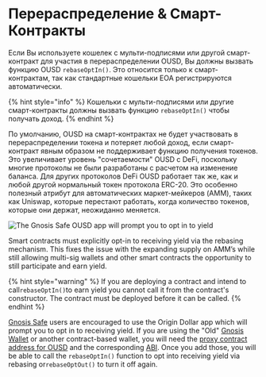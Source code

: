 # Перераспределение & Смарт-Контракты

Если Вы используете кошелек с мульти-подписями или другой смарт-контракт для участия в перераспределении OUSD, Вы должны вызвать функцию OUSD `rebaseOptIn()`. Это относится только к смарт-контрактам, так как стандартные кошельки EOA регистрируются автоматически.

{% hint style="info" %}
Кошельки с мульти-подписями или другие смарт-контракты должны вызвать функцию `rebaseOptIn()` чтобы получать доход.
{% endhint %}

По умолчанию, OUSD на смарт-контрактах не будет участвовать в перераспределении токена и потеряет любой доход, если смарт-контракт явным образом не поддерживает функцию получения токенов. Это увеличивает уровень "сочетаемости" OUSD с DeFi, поскольку многие протоколы не были разработаны с расчетом на изменение баланса. Для других протоколов DeFi OUSD работает так же, как и любой другой нормальный токен протокола ERC-20. Это особенно полезный атрибут для автоматических маркет-мейкеров (AMM), таких как Uniswap, которые перестают работать, когда количество токенов, которые они держат, неожиданно меняется.

![The Gnosis Safe OUSD app will prompt you to opt in to yield](../../.gitbook/assets/ousd-app-in-gnosis-safe.png)

Smart contracts must explicitly opt-in to receiving yield via the rebasing mechanism. This fixes the issue with the expanding supply on AMM’s while still allowing multi-sig wallets and other smart contracts the opportunity to still participate and earn yield.

{% hint style="warning" %}
If you are deploying a contract and intend to call`rebaseOptIn()`to earn yield you cannot call it from the contract's constructor. The contract must be deployed before it can be called.
{% endhint %}

[Gnosis Safe](https://gnosis-safe.io/) users are encouraged to use the Origin Dollar app which will prompt you to opt in to receiving yield. If you are using the "Old" [Gnosis Wallet](https://github.com/gnosis/MultiSigWallet) or another contract-based wallet, you will need the [proxy contract address for OUSD](../../smart-contracts/registry.md) and the corresponding [ABI](https://api.etherscan.io/api?module=contract&action=getabi&address=0x1ae95dd4eeae7ed03da79856c2d44ffa3318f805). Once you add those, you will be able to call the `rebaseOptIn()` function to opt into receiving yield via rebasing or`rebaseOptOut()` to turn it off again.





